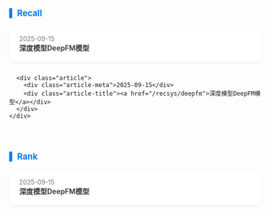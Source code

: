 
<style>
    .topic {
      margin-bottom: 50px;
      max-width: 800px;
      margin-left: auto;
      margin-right: auto;
    }

    .topic-title {
      font-size: 1.2em;
      font-weight: bold;
      color: #007bff;
      border-left: 6px solid #007bff;
      padding-left: 10px;
      margin-bottom: 20px;
    }

    .article-list {
      display: flex;
      flex-direction: column;
      gap: 12px;
    }

    .article {
      background: #fff;
      border-radius: 10px;
      padding: 14px 20px;
      box-shadow: 0 2px 6px rgba(0, 0, 0, 0.05);
      transition: 0.2s ease;
    }

    /* .article:hover {
      transform: translateY(-3px);
      box-shadow: 0 4px 12px rgba(0, 0, 0, 0.1);
    } */

    .article-title {
      font-size: 1em;
      font-weight: 600;
      color: #333;
      margin-bottom: 4px;
    }

    .article-title a {
      text-decoration: none;
      color: inherit;
    }

    .article-title a:hover {
      color: #007bff;
    }

    .article-meta {
      font-size: 0.9em;
      color: #777;
    }

    @media (max-width: 600px) {
      body {
        padding: 20px;
      }
      .topic-title {
        font-size: 1.3em;
      }
    }
</style>

<div class="blog-timeline">

  <!-- Topic 2 -->
  <section class="topic">
    <div class="topic-title">Recall</div>
    <div class="article-list">
      <div class="article">
        <div class="article-meta">2025-09-15</div>
        <div class="article-title"><a href="/recsys/deepfm">深度模型DeepFM模型</a></div>
      </div>

      <div class="article">
        <div class="article-meta">2025-09-15</div>
        <div class="article-title"><a href="/recsys/deepfm">深度模型DeepFM模型</a></div>
      </div>
    </div>
  </section>

  <!-- Topic 2 -->
  <section class="topic">
    <div class="topic-title">Rank</div>
    <div class="article-list">
      <div class="article">
        <div class="article-meta">2025-09-15</div>
        <div class="article-title"><a href="/recsys/deepfm">深度模型DeepFM模型</a></div>
      </div>
    </div>
  </section>

</div>
